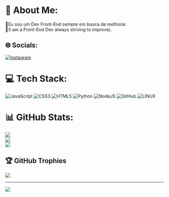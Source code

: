 
# 💫 About Me:
💬Eu sou um Dev Front-End sempre em busca de melhorar.<br>💬(I am a Front-End Dev always striving to improve).


## 🌐 Socials:
[![Instagram](https://img.shields.io/badge/Instagram-%23E4405F.svg?logo=Instagram&logoColor=white)](https://instagram.com/lcs_moreira127) 

# 💻 Tech Stack:
![JavaScript](https://img.shields.io/badge/javascript-%23323330.svg?style=for-the-badge&logo=javascript&logoColor=%23F7DF1E) ![CSS3](https://img.shields.io/badge/css3-%231572B6.svg?style=for-the-badge&logo=css3&logoColor=white) ![HTML5](https://img.shields.io/badge/html5-%23E34F26.svg?style=for-the-badge&logo=html5&logoColor=white) ![Python](https://img.shields.io/badge/python-3670A0?style=for-the-badge&logo=python&logoColor=ffdd54) ![NodeJS](https://img.shields.io/badge/node.js-6DA55F?style=for-the-badge&logo=node.js&logoColor=white) ![GitHub](https://img.shields.io/badge/GitHub-%23121011.svg?style=for-the-badge&logo=github&logoColor=white) ![LINUX](https://img.shields.io/badge/Linux-FCC624?style=for-the-badge&logo=linux&logoColor=black)
# 📊 GitHub Stats:
![](https://github-readme-stats.vercel.app/api?username=LucasMoreiraDK&theme=default&hide_border=true&include_all_commits=false&count_private=false)<br/>
![](https://github-readme-streak-stats.herokuapp.com/?user=LucasMoreiraDK&theme=default&hide_border=true)<br/>
![](https://github-readme-stats.vercel.app/api/top-langs/?username=LucasMoreiraDK&theme=default&hide_border=true&include_all_commits=false&count_private=false&layout=compact)

## 🏆 GitHub Trophies
![](https://github-profile-trophy.vercel.app/?username=LucasMoreiraDK&theme=onedark&no-frame=false&no-bg=false&margin-w=4)

---
[![](https://visitcount.itsvg.in/api?id=LucasMoreiraDK&icon=0&color=0)](https://visitcount.itsvg.in)

<!-- Proudly created with GPRM ( https://gprm.itsvg.in ) -->


